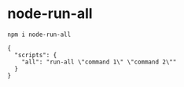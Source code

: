# node-run-all

```
npm i node-run-all
```


```
{
  "scripts": {
    "all": "run-all \"command 1\" \"command 2\""
  }
}
```
